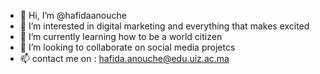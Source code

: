 - 👋 Hi, I’m @hafidaanouche
- 👀 I’m interested in digital marketing and everything that makes excited
- 🌱 I’m currently learning how to be a world citizen
- 💞️ I’m looking to collaborate on social media projetcs
- 📫 contact me on : hafida.anouche@edu.uiz.ac.ma
